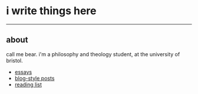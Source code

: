 # i write things here

* * *

## __about__
call me bear. 
i'm a philosophy and theology student,
at the university of bristol. 

* [essays](./essays.html)
* [blog-style posts](./blog.html)
* [reading list](./reading.html)

